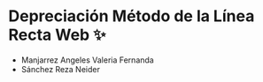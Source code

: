 # Depreciación Método de la Línea Recta Web ✨

- Manjarrez Angeles Valeria Fernanda
- Sánchez Reza Neider

